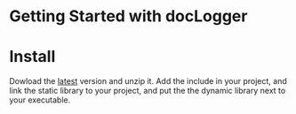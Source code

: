 # Getting Started with docLogger

# Install

Dowload the [latest](https://github.com/RyuTatsukiSama/docLogger/releases) version and unzip it.
Add the include in your project, and link the static library to your project, and put the the dynamic library next to your executable.

